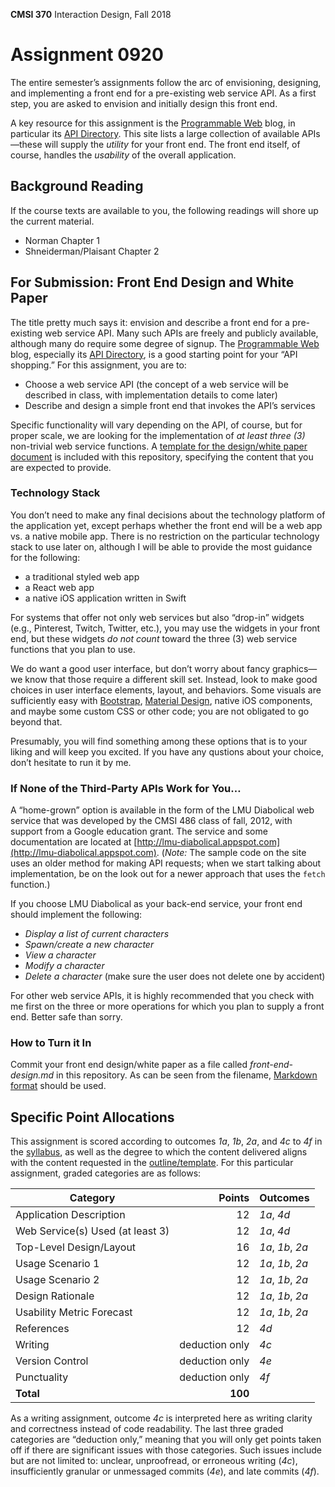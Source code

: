 **CMSI 370** Interaction Design, Fall 2018

# Assignment 0920

The entire semester’s assignments follow the arc of envisioning, designing, and implementing a front end for a pre-existing web service API. As a first step, you are asked to envision and initially design this front end.

A key resource for this assignment is the [Programmable Web](https://www.programmableweb.com) blog, in particular its [API Directory](https://www.programmableweb.com/category/all/apis). This site lists a large collection of available APIs—these will supply the _utility_ for your front end. The front end itself, of course, handles the _usability_ of the overall application.

## Background Reading
If the course texts are available to you, the following readings will shore up the current material.
- Norman Chapter 1
- Shneiderman/Plaisant Chapter 2

## For Submission: Front End Design and White Paper
The title pretty much says it: envision and describe a front end for a pre-existing web service API. Many such APIs are freely and publicly available, although many do require some degree of signup. The [Programmable Web](http://www.programmableweb.com) blog, especially its [API Directory](http://www.programmableweb.com/category/all/apis), is a good starting point for your “API shopping.” For this assignment, you are to:

- Choose a web service API (the concept of a web service will be described in class, with implementation details to come later)
- Describe and design a simple front end that invokes the API’s services

Specific functionality will vary depending on the API, of course, but for proper scale, we are looking for the implementation of _at least three (3)_ non-trivial web service functions. A [template for the design/white paper document](./front-end-design-template.md) is included with this repository, specifying the content that you are expected to provide.

### Technology Stack
You don’t need to make any final decisions about the technology platform of the application yet, except perhaps whether the front end will be a web app vs. a native mobile app. There is no restriction on the particular technology stack to use later on, although I will be able to provide the most guidance for the following:

- a traditional styled web app
- a React web app
- a native iOS application written in Swift

For systems that offer not only web services but also “drop-in” widgets (e.g., Pinterest, Twitch, Twitter, etc.), you may use the widgets in your front end, but these widgets _do not count_ toward the three (3) web service functions that you plan to use.

We do want a good user interface, but don’t worry about fancy graphics—we know that those require a different skill set. Instead, look to make good choices in user interface elements, layout, and behaviors. Some visuals are sufficiently easy with [Bootstrap](http://getbootstrap.com), [Material Design](https://material.io), native iOS components, and maybe some custom CSS or other code; you are not obligated to go beyond that.

Presumably, you will find something among these options that is to your liking and will keep you excited. If you have any qustions about your choice, don’t hesitate to run it by me.

### If None of the Third-Party APIs Work for You…
A “home-grown” option is available in the form of the LMU Diabolical web service that was developed by the CMSI 486 class of fall, 2012, with support from a Google education grant. The service and some documentation are located at [http://lmu-diabolical.appspot.com](http://lmu-diabolical.appspot.com). (_Note:_ The sample code on the site uses an older method for making API requests; when we start talking about implementation, be on the look out for a newer approach that uses the `fetch` function.)

If you choose LMU Diabolical as your back-end service, your front end should implement the following:

- _Display a list of current characters_
- _Spawn/create a new character_
- _View a character_
- _Modify a character_
- _Delete a character_ (make sure the user does not delete one by accident)

For other web service APIs, it is highly recommended that you check with me first on the three or more operations for which you plan to supply a front end. Better safe than sorry.

### How to Turn it In
Commit your front end design/white paper as a file called _front-end-design.md_ in this repository. As can be seen from the filename, [Markdown format](https://guides.github.com/features/mastering-markdown/) should be used.

## Specific Point Allocations
This assignment is scored according to outcomes _1a_, _1b_, _2a_, and _4c_ to _4f_ in the [syllabus](http://dondi.lmu.build/fall2018/cmsi370/cmsi370-fall2018-syllabus.pdf), as well as the degree to which the content delivered aligns with the content requested in the [outline/template](./front-end-design-template.md). For this particular assignment, graded categories are as follows:

| Category | Points | Outcomes |
| -------- | -----: | -------- |
| Application Description | 12 | _1a_, _4d_ |
| Web Service(s) Used (at least 3) | 12 | _1a_, _4d_ |
| Top-Level Design/Layout | 16 | _1a_, _1b_, _2a_ |
| Usage Scenario 1 | 12 | _1a_, _1b_, _2a_ |
| Usage Scenario 2 | 12 | _1a_, _1b_, _2a_ |
| Design Rationale | 12 | _1a_, _1b_, _2a_ |
| Usability Metric Forecast | 12 | _1a_, _1b_, _2a_ |
| References | 12 | _4d_ |
| Writing | deduction only | _4c_ |
| Version Control | deduction only | _4e_ |
| Punctuality | deduction only | _4f_ |
| **Total** | **100** |

As a writing assignment, outcome _4c_ is interpreted here as writing clarity and correctness instead of code readability. The last three graded categories are “deduction only,” meaning that you will only get points taken off if there are significant issues with those categories. Such issues include but are not limited to: unclear, unproofread, or erroneous writing (_4c_), insufficiently granular or unmessaged commits (_4e_), and late commits (_4f_).
